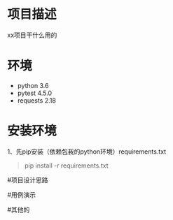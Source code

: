 # 项目描述

xx项目干什么用的

# 环境

- python 3.6
- pytest 4.5.0
- requests 2.18

# 安装环境

1、先pip安装（依赖包我的python环境）requirements.txt

> pip install -r requirements.txt

#项目设计思路

#用例演示

#其他的



